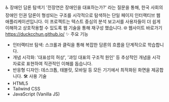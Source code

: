 ♿ 장애인 담론 탐색기
'전장연은 장애인을 대표하는가?' 라는 질문을 통해, 한국 사회의 장애인 인권 담론이 형성되는 구조를 시각적으로 탐색하는 단일 페이지 인터랙티브 웹 애플리케이션입니다.
이 프로젝트는 텍스트 중심의 분석 보고서를 사용자들이 더 쉽게 이해하고 상호작용할 수 있도록 웹 기술을 통해 재구성 했습니다.
🌐 웹사이트 바로가기
https://duckcchun.github.io/
✨ 주요 기능
* 인터랙티브 탐색: 스크롤과 클릭을 통해 복잡한 담론의 흐름을 단계적으로 학습합니다.
* 개념 시각화: '대표성의 허상', '과잉 대표의 구조적 원인' 등 추상적인 개념을 시각 자료로 표현하여 직관적인 이해를 돕습니다.
* 반응형 디자인: 데스크톱, 태블릿, 모바일 등 모든 기기에서 최적화된 화면을 제공합니다.
🛠️ 사용 기술
* HTML5
* Tailwind CSS
* JavaScript (Vanilla JS)
